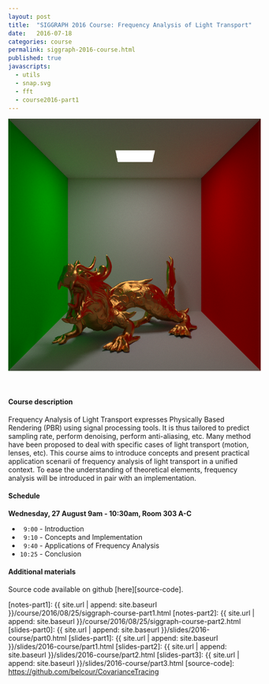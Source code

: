 ```yaml
---
layout: post
title:  "SIGGRAPH 2016 Course: Frequency Analysis of Light Transport"
date:   2016-07-18
categories: course
permalink: siggraph-2016-course.html
published: true
javascripts:
  - utils
  - snap.svg
  - fft
  - course2016-part1
---
```


<center style="font-size:2em;">
<div style="position:relative;width:512px;height:512px;margin:0;">
<img id="local-analysis-01-img" src="./data/images/dragon-01.png" width="512" height="512" style="border-width:0px;position:absolute;z-index:-1;margin:0px;top:0;left:0;" />
<svg viewBox="0 0 512 512" style="width:512px;height:512px;position:absolute;z-index:1;top:0;left:0;overflow:visible;" id="local-analysis-01"></svg>
<canvas id="local-analysis-01-fft1" width="128" height="128" style="background-color:#FFF;border-width:0px;position:absolute;z-index:3;margin:0px;top:0;left:0;"></canvas>
<canvas id="local-analysis-01-fft2" width="128" height="128" style="background-color:#FFF;border-width:0px;position:absolute;z-index:3;margin:0px;top:0;left:0;"></canvas>
</div>
</center>

<script type="text/javascript">
document.getElementById("local-analysis-01-img").onload = function() {
   var inset1 = {size:32, x:150, y:200, color: "#aa0000", canvas: "local-analysis-01-fft1"};
   var inset2 = {size:32, x:220, y:340, color: "#00aa00", canvas: "local-analysis-01-fft2"};
   var windw1 = {size: 150, x:-150, y:-10};
   var windw2 = {size: 150, x: 350, y:400};

   localAnalysisCreateInset("#local-analysis-01", "local-analysis-01-img", inset1, windw1);
   localAnalysisCreateInset("#local-analysis-01", "local-analysis-01-img", inset2, windw2);
}

</script><br /><br />

#### Course description

Frequency Analysis of Light Transport expresses Physically Based Rendering (PBR) using signal processing tools. It is thus tailored to predict sampling rate, perform denoising, perform anti-aliasing, etc. Many method have been proposed to deal with specific cases of light transport (motion, lenses, etc). This course aims to introduce concepts and present practical application scenarii of frequency analysis of light transport in a unified context. To ease the understanding of theoretical elements, frequency analysis will be introduced in pair with an implementation.

#### Schedule

**Wednesday, 27 August 9am - 10:30am, Room 303 A-C**

 + ` 9:00` - Introduction
 + ` 9:10` - Concepts and Implementation
 + ` 9:40` - Applications of Frequency Analysis
 + `10:25` - Conclusion

<!--
 + ` 9:00` - Introduction ([slides][slides-part0])
 + ` 9:10` - Concepts and Implementation ([notes][notes-part1], [slides][slides-part1])
 + ` 9:40` - Applications of Frequency Analysis ([notes][notes-part2], [slides][slides-part2])
 + `10:25` - Conclusion ([slides][slides-part3])
-->


#### Additional materials

Source code available on github [here][source-code].


[notes-part1]:  {{ site.url | append: site.baseurl }}/course/2016/08/25/siggraph-course-part1.html
[notes-part2]:  {{ site.url | append: site.baseurl }}/course/2016/08/25/siggraph-course-part2.html
[slides-part0]: {{ site.url | append: site.baseurl }}/slides/2016-course/part0.html
[slides-part1]: {{ site.url | append: site.baseurl }}/slides/2016-course/part1.html
[slides-part2]: {{ site.url | append: site.baseurl }}/slides/2016-course/part2.html
[slides-part3]: {{ site.url | append: site.baseurl }}/slides/2016-course/part3.html
[source-code]:  https://github.com/belcour/CovarianceTracing

